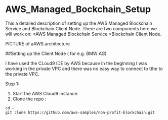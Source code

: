 # AWS_Managed_Bockchain_Setup


This a detailed description of setting up the AWS Managed Blockchain Service and  Blockchain Client Node.
There are two components here we will work on:
*AWS Managed Blockchain Service 
*Blockchain Client Node.

PICTURE of aAWS architecture





##Setting up the Client Node  ( for e.g. BMW AG)


I have used the CLoud9 IDE by AWS because In the beginning I was working in the private VPC and there was no easy way to connect to tthe 
to the private VPC.

Step 1: 

1. Start the AWS Cloud9 instance.
2. Clone the repo :

```
cd ~
git clone https://github.com/aws-samples/non-profit-blockchain.git
```










